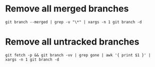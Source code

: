 # Remove all merged branches

`git branch --merged | grep -v "\*" | xargs -n 1 git branch -d`

# Remove all untracked branches

`git fetch -p && git branch -vv | grep gone | awk '{ print $1 }' | xargs -n 1 git branch -d`
